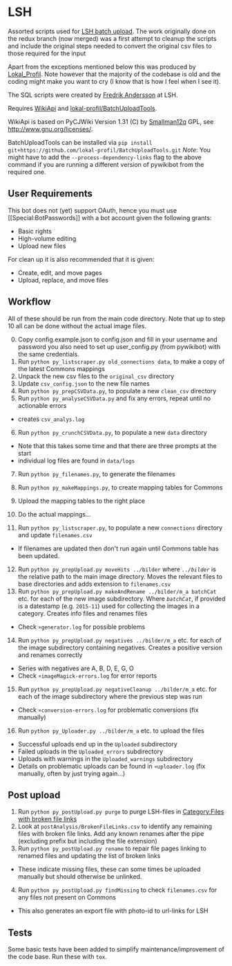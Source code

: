 LSH
===
Assorted scripts used for [LSH batch upload](http://commons.wikimedia.org/wiki/COM:LSH).
The work originally done on the redux branch (now merged) was a first attempt to cleanup the scripts and
include the original steps needed to convert the original csv files to those required for the input

Apart from the exceptions mentioned below this was produced by [Lokal_Profil](https://github.com/lokal-profil).
Note however that the majority of the codebase is old and the coding might make you want to cry
(I know that is how I feel when I see it).

The SQL scripts were created by [Fredrik Andersson](http://lsh.se/sv/fredrik-andersson) at LSH.

Requires [WikiApi](https://github.com/lokal-profil/ODOK/blob/master/tools/WikiApi.py)
and [lokal-profil/BatchUploadTools](https://github.com/lokal-profil/BatchUploadTools).

WikiApi is based on PyCJWiki Version 1.31 (C) by [Smallman12q](https://en.wikipedia.org/wiki/User_talk:Smallman12q) GPL,
see http://www.gnu.org/licenses/.

BatchUploadTools can be installed via `pip install git+https://github.com/lokal-profil/BatchUploadTools.git`
*Note*: You might have to add the `--process-dependency-links` flag to the above
command if you are running a different version of pywikibot from the required one.

## User Requirements
This bot does not (yet) support OAuth, hence you must use [[Special:BotPasswords]]
with a bot account given the following grants:

 * Basic rights
 * High-volume editing
 * Upload new files

For clean up it is also recommended that it is given:

 * Create, edit, and move pages
 * Upload, replace, and move files

## Workflow

All of these should be run from the main code directory. Note that up to
step 10 all can be done without the actual image files.

0. Copy config.example.json to config.json and fill in your username and
   password you also need to set up user_config.py (from pywikibot) with the
   same credentials.
0. Run `python py_listscraper.py old_connections data`, to make a copy of
   the latest Commons mappings
1. Unpack the new csv files to the `original_csv` directory
3. Update `csv_config.json` to the new file names
4. Run `python py_prepCSVData.py`, to populate a new `clean_csv` directory
5. Run `python py_analyseCSVData.py` and fix any errors, repeat until no
   actionable errors
  * creates `csv_analys.log`
6. Run `python py_crunchCSVData.py`, to populate a new `data` directory
  * Note that this takes some time and that there are three prompts at
    the start
  * individual log files are found in `data/logs`
7. Run `python py_filenames.py`, to generate the filenames
8. Run `python py_makeMappings.py`, to create mapping tables for Commons
9. Upload the mapping tables to the right place
10. Do the actual mappings...

11. Run `python py_listscraper.py`, to populate a new `connections` directory
    and update `filenames.csv`
  * If filenames are updated then don't run again until Commons table has
    been updated.
12. Run `python py_prepUpload.py moveHits ../bilder` where *`../bilder`*
    is the relative path to the main image directory. Moves the relevant
    files to base directories and adds extension to `filenames.csv`
13. Run `python py_prepUpload.py makeAndRename ../bilder/m_a batchCat` etc.
    for each of the new image subdirectory. Where *`batchCat`*, if provided
    is a datestamp (e.g. `2015-11`) used for collecting the images in a
    category. Creates info files and renames files
  * Check `¤generator.log` for possible problems
14. Run `python py_prepUpload.py negatives ../bilder/m_a` etc. for each
    of the image subdirectory containing negatives. Creates a positive
    version and renames correctly
  * Series with negatives are A, B, D, E, G, O
  * Check `¤imageMagick-errors.log` for error reports
15. Run `python py_prepUpload.py negativeCleanup ../bilder/m_a` etc. for
    each of the image subdirectory where the previous step was run
  * Check `¤conversion-errors.log` for problematic conversions (fix manually)
16. Run `python py_Uploader.py ../bilder/m_a` etc. to upload the files
  * Successful uploads end up in the `Uploaded` subdirectory
  * Failed uploads in the `Uploaded_errors` subdirectory
  * Uploads with warnings in the `Uploaded_warnings` subdirectory
  * Details on problematic uploads can be found in `¤uploader.log`
    (fix manually, often by just trying again...)

## Post upload
1. Run `python py_postUpload.py purge` to purge LSH-files in [Category:Files with broken file links](https://commons.wikimedia.org/wiki/Category:Files_with_broken_file_links)
2. Look at `postAnalysis/BrokenFileLinks.csv` to identify any remaining files with
   broken file links. Add any known renames after the pipe (excluding
   prefix but including the file extension)
3. Run `python py_postUpload.py rename` to repair file pages linking to
   renamed files and updating the list of broken links
  * These indicate missing files, these can some times be uploaded manually
   but should otherwise be unlinked.
4. Run `python py_postUpload.py findMissing` to check `filenames.csv` for
   any files not present on Commons
  * This also generates an export file with photo-id to url-links for LSH

## Tests
Some basic tests have been added to simplify maintenance/improvement of
the code base. Run these with `tox`.
